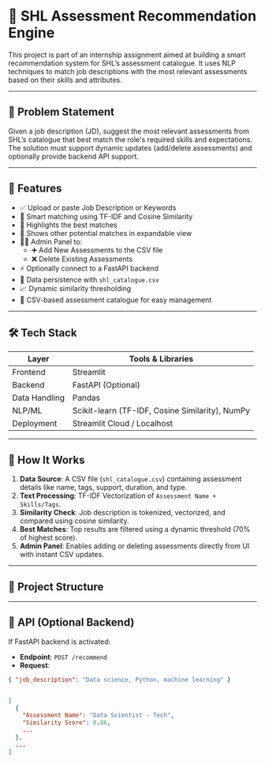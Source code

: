 # 🧠 SHL Assessment Recommendation Engine

This project is part of an internship assignment aimed at building a smart recommendation system for SHL’s assessment catalogue. It uses NLP techniques to match job descriptions with the most relevant assessments based on their skills and attributes.

---

## 📌 Problem Statement

Given a job description (JD), suggest the most relevant assessments from SHL’s catalogue that best match the role's required skills and expectations. The solution must support dynamic updates (add/delete assessments) and optionally provide backend API support.

---

## 🚀 Features

- ✅ Upload or paste Job Description or Keywords
- 🔎 Smart matching using TF-IDF and Cosine Similarity
- 🎯 Highlights the best matches
- 🧠 Shows other potential matches in expandable view
- 🧑‍💻 Admin Panel to:
  - ➕ Add New Assessments to the CSV file
  - ❌ Delete Existing Assessments
- ⚡ Optionally connect to a FastAPI backend
- 💾 Data persistence with `shl_catalogue.csv`
- 📈 Dynamic similarity thresholding
- 📑 CSV-based assessment catalogue for easy management

---

## 🛠️ Tech Stack

| Layer         | Tools & Libraries             |
|---------------|-------------------------------|
| Frontend      | Streamlit                     |
| Backend       | FastAPI (Optional)            |
| Data Handling | Pandas                        |
| NLP/ML        | Scikit-learn (TF-IDF, Cosine Similarity), NumPy |
| Deployment    | Streamlit Cloud / Localhost   |

---

## 🧠 How It Works

1. **Data Source**: A CSV file (`shl_catalogue.csv`) containing assessment details like name, tags, support, duration, and type.
2. **Text Processing**: TF-IDF Vectorization of `Assessment Name + Skills/Tags`.
3. **Similarity Check**: Job description is tokenized, vectorized, and compared using cosine similarity.
4. **Best Matches**: Top results are filtered using a dynamic threshold (70% of highest score).
5. **Admin Panel**: Enables adding or deleting assessments directly from UI with instant CSV updates.

---

## 📂 Project Structure


---

## 📡 API (Optional Backend)

If FastAPI backend is activated:

- **Endpoint**: `POST /recommend`
- **Request**:
```json
{ "job_description": "Data science, Python, machine learning" }


[
  {
    "Assessment Name": "Data Scientist - Tech",
    "Similarity Score": 0.86,
    ...
  },
  ...
]


